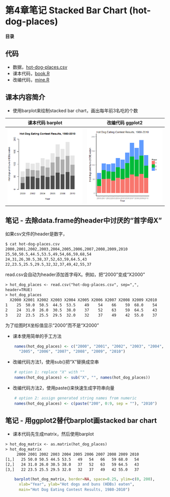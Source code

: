 # 第4章笔记 Stacked Bar Chart (hot-dog-places)

**目录**

## 代码
 - 数据，[hot-dog-places.csv](hot-dog-places.csv)
 - 课本代码，[book.R](book.R)
 - 改编代码，[mine.R](mine.R)

## 课本内容简介

 - 使用barplot来绘制stacked bar chart，画出每年前3名吃的个数

课本代码 barplot | 改编代码 ggplot2
--------|--------
![课本代码](book.png)|![改编代码](mine.png)

## 笔记 - 去除data.frame的header中讨厌的“首字母X”

如果csv文件的header是数字，
```
$ cat hot-dog-places.csv
2000,2001,2002,2003,2004,2005,2006,2007,2008,2009,2010
25,50,50.5,44.5,53.5,49,54,66,59,68,54
24,31,26,30.5,38,37,52,63,59,64.5,43
22,23.5,25.5,29.5,32,32,37,49,42,55,37
```

read.csv会自动为header添加首字母X。例如，把“2000”变成“X2000”
```
> hot_dog_places <- read.csv("hot-dog-places.csv", sep=",", header=TRUE)
> hot_dog_places
  X2000 X2001 X2002 X2003 X2004 X2005 X2006 X2007 X2008 X2009 X2010
1    25  50.0  50.5  44.5  53.5    49    54    66    59  68.0    54
2    24  31.0  26.0  30.5  38.0    37    52    63    59  64.5    43
3    22  23.5  25.5  29.5  32.0    32    37    49    42  55.0    37
```

为了绘图时X坐标值显示“2000”而不是“X2000”
 - 课本使用简单的手工方法

```R
    names(hot_dog_places) <- c("2000", "2001", "2002", "2003", "2004",
      "2005", "2006", "2007", "2008", "2009", "2010")
```

 - 改编代码方法1，使用sub()把“X”替换成空串

```R
    # option 1: replace "X" with ""
    names(hot_dog_places) <- sub("X", "", names(hot_dog_places))
```

 - 改编代码方法2，使用paste()来快速生成字符串向量

```R
    # option 2: assign generated string names from numeric
    names(hot_dog_places) <- c(paste("200", 0:9, sep = ""), "2010")
```

## 笔记 - 用ggplot2替代barplot画stacked bar chart

- 课本代码先生成matrix，然后使用barplot

```
> hot_dog_matrix <- as.matrix(hot_dog_places)
> hot_dog_matrix
     2000 2001 2002 2003 2004 2005 2006 2007 2008 2009 2010
[1,]   25 50.0 50.5 44.5 53.5   49   54   66   59 68.0   54
[2,]   24 31.0 26.0 30.5 38.0   37   52   63   59 64.5   43
[3,]   22 23.5 25.5 29.5 32.0   32   37   49   42 55.0   37
```

```R
    barplot(hot_dog_matrix, border=NA, space=0.25, ylim=c(0, 200),
      xlab="Year", ylab="Hot dogs and buns (HDBs) eaten",
      main="Hot Dog Eating Contest Results, 1980-2010")
```

